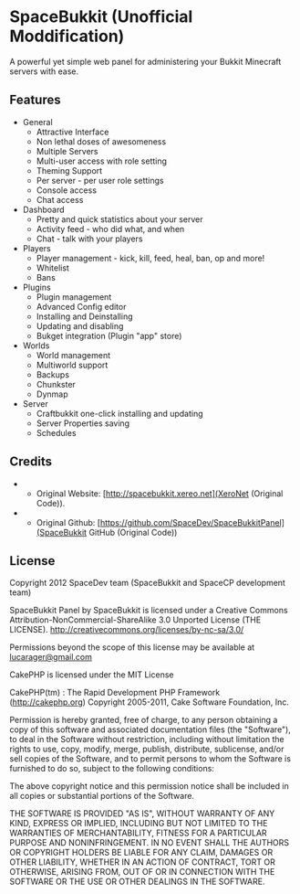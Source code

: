 # SpaceBukkit (Unofficial Moddification)
A powerful yet simple web panel for administering your Bukkit Minecraft servers with ease.

## Features
- General
    * Attractive Interface
    * Non lethal doses of awesomeness
    * Multiple Servers
    * Multi-user access with role setting
    * Theming Support
    * Per server - per user role settings
    * Console access
    * Chat access
- Dashboard
    * Pretty and quick statistics about your server
    * Activity feed - who did what, and when
    * Chat - talk with your players
- Players
    * Player management - kick, kill, feed, heal, ban, op and more!
    * Whitelist
    * Bans
- Plugins
    * Plugin management
    * Advanced Config editor
    * Installing and Deinstalling
    * Updating and disabling
    * Bukget integration (Plugin "app" store)
- Worlds
    * World management
    * Multiworld support
    * Backups
    * Chunkster
    * Dynmap
- Server
    * Craftbukkit one-click installing and updating
    * Server Properties saving
    * Schedules
    
## Credits
 * - Original Website: [http://spacebukkit.xereo.net](XeroNet (Original Code)).
 * - Original Github: [https://github.com/SpaceDev/SpaceBukkitPanel](SpaceBukkit GitHub (Original Code))
 
## License
Copyright 2012 SpaceDev team (SpaceBukkit and SpaceCP development team)

SpaceBukkit Panel by SpaceBukkit is licensed under a 
Creative Commons Attribution-NonCommercial-ShareAlike 3.0 Unported License (THE LICENSE).
http://creativecommons.org/licenses/by-nc-sa/3.0/

Permissions beyond the scope of this license may be available at lucarager@gmail.com

CakePHP is licensed under
the MIT License

CakePHP(tm) : The Rapid Development PHP Framework (http://cakephp.org)
Copyright 2005-2011, Cake Software Foundation, Inc.

Permission is hereby granted, free of charge, to any person obtaining a
copy of this software and associated documentation files (the "Software"),
to deal in the Software without restriction, including without limitation
the rights to use, copy, modify, merge, publish, distribute, sublicense,
and/or sell copies of the Software, and to permit persons to whom the
Software is furnished to do so, subject to the following conditions:

The above copyright notice and this permission notice shall be included in
all copies or substantial portions of the Software.

THE SOFTWARE IS PROVIDED "AS IS", WITHOUT WARRANTY OF ANY KIND, EXPRESS OR
IMPLIED, INCLUDING BUT NOT LIMITED TO THE WARRANTIES OF MERCHANTABILITY,
FITNESS FOR A PARTICULAR PURPOSE AND NONINFRINGEMENT. IN NO EVENT SHALL THE
AUTHORS OR COPYRIGHT HOLDERS BE LIABLE FOR ANY CLAIM, DAMAGES OR OTHER
LIABILITY, WHETHER IN AN ACTION OF CONTRACT, TORT OR OTHERWISE, ARISING
FROM, OUT OF OR IN CONNECTION WITH THE SOFTWARE OR THE USE OR OTHER
DEALINGS IN THE SOFTWARE.
